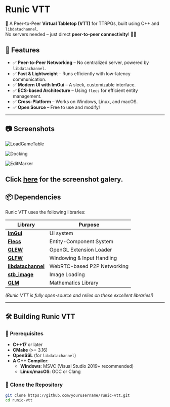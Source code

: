 # Runic VTT

🚀 A Peer-to-Peer **Virtual Tabletop (VTT)** for TTRPGs, built using C++ and `libdatachannel`.  
No servers needed – just direct **peer-to-peer connectivity**! 🎲✨

## 🌟 Features
- ✅ **Peer-to-Peer Networking** – No centralized server, powered by `libdatachannel`.
- ✅ **Fast & Lightweight** – Runs efficiently with low-latency communication.
- ✅ **Modern UI with ImGui** – A sleek, customizable interface.
- ✅ **ECS-based Architecture** – Using `flecs` for efficient entity management.
- ✅ **Cross-Platform** – Works on Windows, Linux, and macOS.
- ✅ **Open Source** – Free to use and modify!

---

## 📷 Screenshots
![LoadGameTable](https://imgur.com/6qJ7tvt.gif)

![Docking](https://imgur.com/cICVLM6.gif)

![EditMarker](https://imgur.com/EkGODX9.gif)

Click [here](https://imgur.com/a/pXZvuC5) for the screenshot galery.
---

## 📦 Dependencies
Runic VTT uses the following libraries:

| Library        | Purpose |
|---------------|---------|
| **[ImGui](https://github.com/ocornut/imgui)** | UI system |
| **[Flecs](https://github.com/SanderMertens/flecs)** | Entity-Component System |
| **[GLEW](https://github.com/nigels-com/glew)** | OpenGL Extension Loader |
| **[GLFW](https://github.com/glfw/glfw)** | Windowing & Input Handling |
| **[libdatachannel](https://github.com/paullouisageneau/libdatachannel)** | WebRTC-based P2P Networking |
| **[stb_image](https://github.com/nothings/stb)** | Image Loading |
| **[GLM](https://github.com/g-truc/glm)** | Mathematics Library |

*(Runic VTT is fully open-source and relies on these excellent libraries!)*

---

## 🛠️ Building Runic VTT

### 🔹 **Prerequisites**
- **C++17** or later
- **CMake** (>= 3.16)
- **OpenSSL** (for `libdatachannel`)
- **A C++ Compiler**:
  - **Windows**: MSVC (Visual Studio 2019+ recommended)
  - **Linux/macOS**: GCC or Clang

### 🔹 **Clone the Repository**
```bash
git clone https://github.com/yourusername/runic-vtt.git
cd runic-vtt
